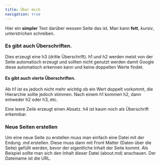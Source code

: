 ```yaml
---
title: Über mich
navigation: true
---
```


Hier ein **simpler** Text darüber wessen Seite das ist. Man kann **fett**, *kursiv*,
_unterstrichen_ schreiben.

### Es gibt auch Überschriften.

Dies erzeugt eine h3 (dritte Überschrift). h1 und h2 werden meist von der Seite
automatisch erzeugt und sollten nicht genutzt werden damit Google diese automatisch
erkennen kann und keine doppelten Werte findet.

#### Es gibt auch vierte Überschriften.

Ab h1 ist es jedoch nicht mehr wichtig ob ein Wert doppelt vorkommt, die Hierarchie
sollte jedoch stimmen. Nach einem h1 kommen h2, dann entweder h2 oder h3, etc.

Eine leere Zeile erzeugt einen Absatz. h4 ist kaum noch als Überschrift erkennbar.

### Neue Seiten erstellen

Um eine neue Seite zu erstellen muss man einfach eine Datei mit der Endung .md
erstellen. Diese muss dann mit Front Matter (Daten über die Seite) gefüllt werden,
bevor der eigentliche Inhalt der Seite kommt. Als Beispiel sollte man sich den
Inhalt dieser Datei (about.md) anschauen. Der Dateiname ist die URL.
